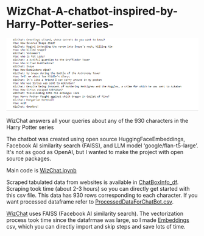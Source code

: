 # WizChat-A-chatbot-inspired-by-Harry-Potter-series-
![alt text](WizChat.PNG)

WizChat answers all your queries about any of the 930 characters in the Harry Potter series

The chatbot was created using open source HuggingFaceEmbeddings, Facebook AI similarity search (FAISS), and LLM model ‘google/flan-t5-large’. It's not as good as OpenAI, but I wanted to make the project with open source packages.

Main code is [WizChat.ipynb](WizChat.ipynb)

Scraped tabulated data from websites is available in [ChatBoxInfo_df](ChatBoxInfo_df.csv). Scraping took time (about 2-3 hours) so you can directly get started with this csv file. This data has 930 rows corresponding to each character. If you want processed dataframe refer to [ProcessedDataForChatBot.csv](ProcessedDataForChatBot.csv).

[WizChat](WizChar.ipynb) uses FAISS (Facebook AI similarity search). The vectorization process took time since the datafrmae was large, so I made [Embeddings](Embeddings.csv) csv, which you can directly import and skip steps and save lots of time.
